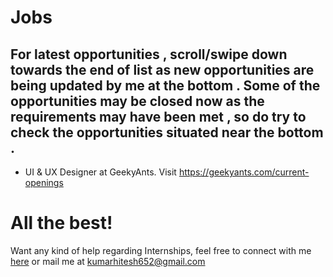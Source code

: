 # Jobs

## For latest opportunities , scroll/swipe down towards the end of list as new opportunities are being updated by me at the bottom . Some of the opportunities may be closed now as the requirements may have been met , so do try to check the opportunities situated near the bottom .

- UI & UX Designer at GeekyAnts. Visit https://geekyants.com/current-openings

# All the best!

Want any kind of help regarding Internships, feel free to connect with me [here]() or mail me at kumarhitesh652@gmail.com

